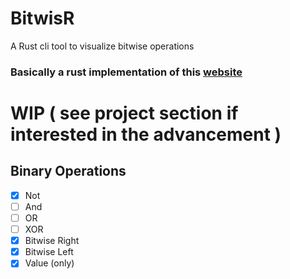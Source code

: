# BitwisR
A Rust cli tool to visualize bitwise operations

### Basically a rust implementation of this [website](http://bitwisecmd.com/)

# WIP ( see project section if interested in the advancement )

## Binary Operations

- [x] Not
- [ ] And
- [ ] OR
- [ ] XOR
- [x] Bitwise Right
- [x] Bitwise Left
- [x] Value (only)
